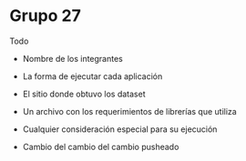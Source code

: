 # Grupo 27

Todo

- Nombre de los integrantes
- La forma de ejecutar cada aplicación
- El sitio donde obtuvo los dataset
- Un archivo con los requerimientos de librerías que utiliza
- Cualquier consideración especial para su ejecución

- Cambio del cambio del cambio pusheado